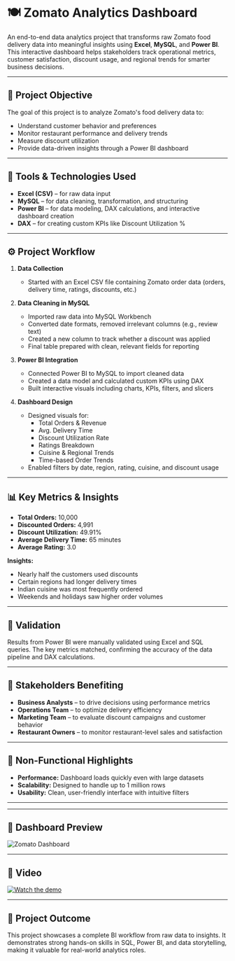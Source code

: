 # 🍽️ Zomato Analytics Dashboard

An end-to-end data analytics project that transforms raw Zomato food delivery data into meaningful insights using **Excel**, **MySQL**, and **Power BI**. This interactive dashboard helps stakeholders track operational metrics, customer satisfaction, discount usage, and regional trends for smarter business decisions.

---

## 🎯 Project Objective

The goal of this project is to analyze Zomato's food delivery data to:
- Understand customer behavior and preferences
- Monitor restaurant performance and delivery trends
- Measure discount utilization
- Provide data-driven insights through a Power BI dashboard

---

## 🧩 Tools & Technologies Used

- **Excel (CSV)** – for raw data input  
- **MySQL** – for data cleaning, transformation, and structuring  
- **Power BI** – for data modeling, DAX calculations, and interactive dashboard creation  
- **DAX** – for creating custom KPIs like Discount Utilization %

---

## ⚙️ Project Workflow

1. **Data Collection**
   - Started with an Excel CSV file containing Zomato order data (orders, delivery time, ratings, discounts, etc.)

2. **Data Cleaning in MySQL**
   - Imported raw data into MySQL Workbench
   - Converted date formats, removed irrelevant columns (e.g., review text)
   - Created a new column to track whether a discount was applied
   - Final table prepared with clean, relevant fields for reporting

3. **Power BI Integration**
   - Connected Power BI to MySQL to import cleaned data
   - Created a data model and calculated custom KPIs using DAX
   - Built interactive visuals including charts, KPIs, filters, and slicers

4. **Dashboard Design**
   - Designed visuals for:
     - Total Orders & Revenue
     - Avg. Delivery Time
     - Discount Utilization Rate
     - Ratings Breakdown
     - Cuisine & Regional Trends
     - Time-based Order Trends
   - Enabled filters by date, region, rating, cuisine, and discount usage

---

## 📊 Key Metrics & Insights

- **Total Orders:** 10,000  
- **Discounted Orders:** 4,991  
- **Discount Utilization:** 49.91%  
- **Average Delivery Time:** 65 minutes  
- **Average Rating:** 3.0  

**Insights:**
- Nearly half the customers used discounts
- Certain regions had longer delivery times
- Indian cuisine was most frequently ordered
- Weekends and holidays saw higher order volumes

---

## 🧪 Validation

Results from Power BI were manually validated using Excel and SQL queries. The key metrics matched, confirming the accuracy of the data pipeline and DAX calculations.

---

## 👥 Stakeholders Benefiting

- **Business Analysts** – to drive decisions using performance metrics  
- **Operations Team** – to optimize delivery efficiency  
- **Marketing Team** – to evaluate discount campaigns and customer behavior  
- **Restaurant Owners** – to monitor restaurant-level sales and satisfaction

---

## 📌 Non-Functional Highlights

- **Performance:** Dashboard loads quickly even with large datasets  
- **Scalability:** Designed to handle up to 1 million rows  
- **Usability:** Clean, user-friendly interface with intuitive filters

---
---

## 📸 Dashboard Preview

![Zomato Dashboard](images/dashboard.png)

---

## 🎥 Video

[![Watch the demo](https://img.youtube.com/vi/YOUR_VIDEO_ID/0.jpg)](https://www.youtube.com/watch?v=YOUR_VIDEO_ID)

---

## 📘 Project Outcome

This project showcases a complete BI workflow from raw data to insights. It demonstrates strong hands-on skills in SQL, Power BI, and data storytelling, making it valuable for real-world analytics roles.
